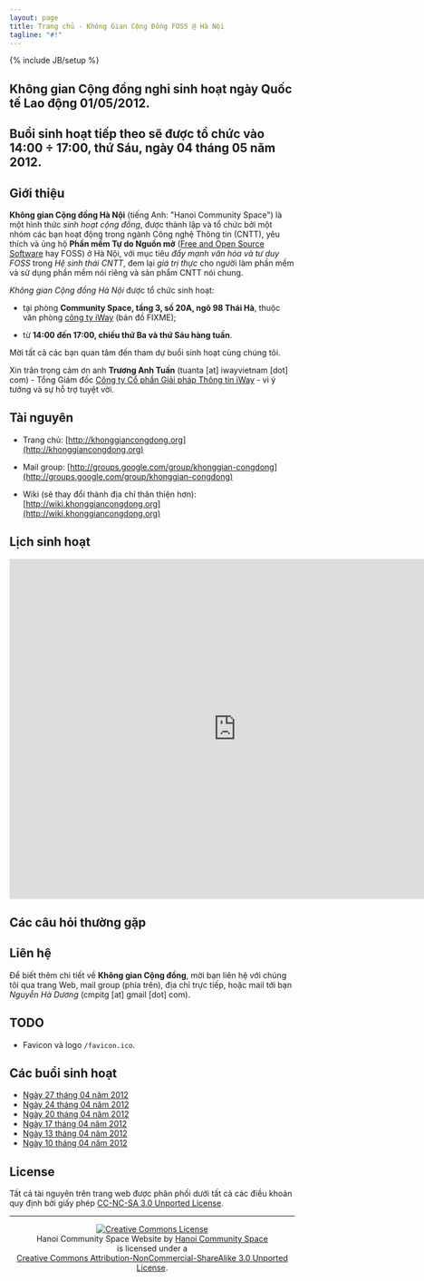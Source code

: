 ```yaml
---
layout: page
title: Trang chủ - Không Gian Cộng Đồng FOSS @ Hà Nội
tagline: "#!"
---
```

{% include JB/setup %}

## Không gian Cộng đồng nghỉ sinh hoạt ngày Quốc tế Lao động 01/05/2012.

## Buổi sinh hoạt tiếp theo sẽ được tổ chức vào 14:00 ÷ 17:00, thứ Sáu, ngày 04 tháng 05 năm 2012.

## Giới thiệu

**Không gian Cộng đồng Hà Nội** (tiếng Anh: "Hanoi Community Space") là một
hình thức *sinh hoạt cộng đồng*, được thành lập và tổ chức bởi một nhóm các
bạn hoạt động trong ngành Công nghệ Thông tin (CNTT), yêu thích và ủng hộ
**Phần mềm Tự do Nguồn mở**
([Free and Open Source Software](https://en.wikipedia.org/wiki/Free_and_open_source_software)
hay FOSS) ở Hà Nội, với mục tiêu *đẩy mạnh văn hóa và tư duy FOSS* trong *Hệ
sinh thái CNTT*, đem lại *giá trị thực* cho người làm phần mềm và sử dụng phần
mềm nói riêng và sản phẩm CNTT nói chung.

*Không gian Cộng đồng Hà Nội* được tổ chức sinh hoạt:

* tại phòng **Community Space, tầng 3, số 20A, ngõ 98 Thái Hà**, thuộc văn phòng
  [công ty iWay](http://iwayvietnam.com/) (bản đồ FIXME);

* từ **14:00 đến 17:00, chiều thứ Ba và thứ Sáu hàng tuần**.

Mời tất cả các bạn quan tâm đến tham dự buổi sinh hoạt cùng chúng tôi.

Xin trân trọng cảm ơn anh **Trương Anh Tuấn** (tuanta \[at\] iwayvietnam
\[dot\] com) - Tổng Giám đốc
[Công ty Cổ phần Giải pháp Thông tin iWay](http://iwayvietnam.com/) - vì ý
tưởng và sự hỗ trợ tuyệt vời.

## Tài nguyên

* Trang chủ: [http://khonggiancongdong.org](http://khonggiancongdong.org)

* Mail group:
  [http://groups.google.com/group/khonggian-congdong](http://groups.google.com/group/khonggian-congdong)

* Wiki (sẽ thay đổi thành địa chỉ thân thiện hơn):
  [http://wiki.khonggiancongdong.org](http://wiki.khonggiancongdong.org)

## Lịch sinh hoạt

<iframe src="http://bit.ly/JkyN0K"
    style=" border-width:0"
    width="800"
    height="600"
    frameborder="0"
    scrolling="no">
</iframe>

## Các câu hỏi thường gặp

## Liên hệ

Để biết thêm chi tiết về **Không gian Cộng đồng**, mời bạn liên hệ với chúng
tôi qua trang Web, mail group (phía trên), địa chỉ trực tiếp, hoặc mail tới
bạn *Nguyễn Hà Dương* (cmpitg \[at\] gmail \[dot\] com).

## TODO

* Favicon và logo `/favicon.ico`.

## Các buổi sinh hoạt

* [Ngày 27 tháng 04 năm 2012](/Activities/2012/04/30/memo-27-04-2012/)
* [Ngày 24 tháng 04 năm 2012](/Activities/2012/04/25/memo-24042012/)
* [Ngày 20 tháng 04 năm 2012](/Activities/2012/04/23/2012-04-20_minutes/)
* [Ngày 17 tháng 04 năm 2012](/Activities/2012/04/23/2012-04-17_minutes/)
* [Ngày 13 tháng 04 năm 2012](/Activities/2012/04/15/2012-04-13_minutes/)
* [Ngày 10 tháng 04 năm 2012](/Activities/2012/04/12/2012-04-10_minutes/)

## License

Tất cả tài nguyên trên trang web được phân phối dưới tất cả các điều khoản quy
định bởi giấy phép
[CC-NC-SA 3.0 Unported License](http://creativecommons.org/licenses/by-nc-sa/3.0/legalcode).

---

<center><a rel="license" href="http://creativecommons.org/licenses/by-nc-sa/3.0/">
<img alt="Creative Commons License"
     style="border-width:0"
     src="http://i.creativecommons.org/l/by-nc-sa/3.0/88x31.png" /></a></center>

<center>
<div>
    <span xmlns:dct="http://purl.org/dc/terms/" property="dct:title">Hanoi
Community Space Website</span> by
<a xmlns:cc="http://creativecommons.org/ns#"
    href="http://community-space.github.com/"
    property="cc:attributionName"
    rel="cc:attributionURL">Hanoi Community Space</a>
</div>
<div>
is licensed under a
</div>
<div>
<a rel="license" href="http://creativecommons.org/licenses/by-nc-sa/3.0/">
Creative Commons Attribution-NonCommercial-ShareAlike 3.0 Unported License</a>.
</div>
</center>
